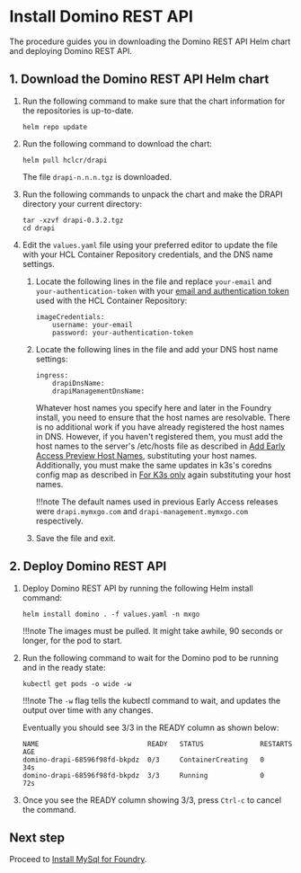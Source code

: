 # Install Domino REST API

The procedure guides you in downloading the Domino REST API Helm chart and deploying Domino REST API.

## 1. Download the Domino REST API Helm chart

1. Run the following command to make sure that the chart information for the repositories is up-to-date.

    ```
    helm repo update
    ```

2. Run the following command to download the chart:

    ```
    helm pull hclcr/drapi
    ```
    The file `drapi-n.n.n.tgz` is downloaded.

3. Run the following commands to unpack the chart and make the DRAPI directory your current directory:

    ```
    tar -xzvf drapi-0.3.2.tgz
    cd drapi
    ```

4. Edit the `values.yaml` file using your preferred editor to update the file with your HCL Container Repository credentials, and the DNS name settings.

    1. Locate the following lines in the file and replace `your-email` and `your-authentication-token` with your [email and authentication token](obtainauthenticationtoken.md) used with the HCL Container Repository:

        ```{ .yaml .no-copy }
        imageCredentials:
            username: your-email
            password: your-authentication-token
        ```

    2. Locate the following lines in the file and add your DNS host name settings:

        ```{ .yaml .no-copy }
        ingress:
            drapiDnsName:
            drapiManagementDnsName:
        ```
        Whatever host names you specify here and later in the Foundry install, you need to ensure that the host names are resolvable. There is no additional work if you have already registered the host names in DNS. However, if you haven't registered them, you must add the host names to the server's /etc/hosts file as described in [Add Early Access Preview Host Names](prereq.md#4-add-early-access-preview-host-names), substituting your host names. Additionally, you must make the same updates in k3s's coredns config map as described in [For K3s only](prereq.md#for-k3s-only) again substituting your host names.

        !!!note
            The default names used in previous Early Access releases were `drapi.mymxgo.com` and `drapi-management.mymxgo.com` respectively.

    3. Save the file and exit.

## 2. Deploy Domino REST API

1. Deploy Domino REST API by running the following Helm install command:

    ```
    helm install domino . -f values.yaml -n mxgo
    ```

    !!!note
        The images must be pulled. It might take awhile, 90 seconds or longer, for the pod to start.

2. Run the following command to wait for the Domino pod to be running and in the ready state:

    ```
    kubectl get pods -o wide -w
    ```

    !!!note
        The `-w` flag tells the kubectl command to wait, and updates the output over time with any changes.

    Eventually you should see 3/3 in the READY column as shown below:

    ```{ .yaml .no-copy }
    NAME                           READY   STATUS              RESTARTS   AGE
    domino-drapi-68596f98fd-bkpdz  0/3     ContainerCreating   0          34s
    domino-drapi-68596f98fd-bkpdz  3/3     Running             0          72s
    ```

3. Once you see the READY column showing 3/3, press `Ctrl-c` to cancel the command.

## Next step

Proceed to [Install MySql for Foundry](installmysqlfoundry.md).